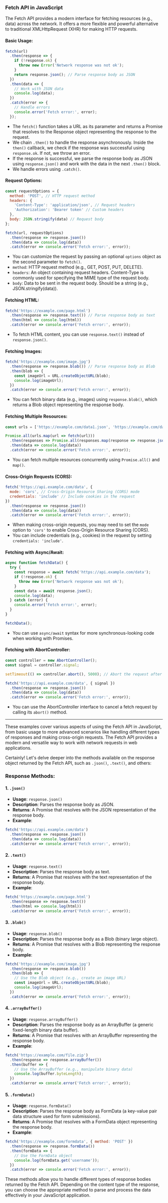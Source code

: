 ### Fetch API in JavaScript

The Fetch API provides a modern interface for fetching resources (e.g., data) across the network. It offers a more flexible and powerful alternative to traditional XMLHttpRequest (XHR) for making HTTP requests.

#### Basic Usage:

```javascript
fetch(url)
  .then(response => {
    if (!response.ok) {
      throw new Error('Network response was not ok');
    }
    return response.json(); // Parse response body as JSON
  })
  .then(data => {
    // Work with JSON data
    console.log(data);
  })
  .catch(error => {
    // Handle errors
    console.error('Fetch error:', error);
  });
```

- The `fetch()` function takes a URL as its parameter and returns a Promise that resolves to the Response object representing the response to the request.
- We chain `.then()` to handle the response asynchronously. Inside the `then()` callback, we check if the response was successful using `response.ok`. If not, we throw an error.
- If the response is successful, we parse the response body as JSON using `response.json()` and work with the data in the next `.then()` block.
- We handle errors using `.catch()`.

#### Request Options:

```javascript
const requestOptions = {
  method: 'POST', // HTTP request method
  headers: {
    'Content-Type': 'application/json', // Request headers
    'Authorization': 'Bearer token' // Custom headers
  },
  body: JSON.stringify(data) // Request body
};

fetch(url, requestOptions)
  .then(response => response.json())
  .then(data => console.log(data))
  .catch(error => console.error('Fetch error:', error));
```

- You can customize the request by passing an optional `options` object as the second parameter to `fetch()`.
- `method`: HTTP request method (e.g., GET, POST, PUT, DELETE).
- `headers`: An object containing request headers. Content-Type is commonly used for specifying the MIME type of the request body.
- `body`: Data to be sent in the request body. Should be a string (e.g., JSON.stringify(data)).

#### Fetching HTML:

```javascript
fetch('https://example.com/page.html')
  .then(response => response.text()) // Parse response body as text
  .then(html => console.log(html))
  .catch(error => console.error('Fetch error:', error));
```

- To fetch HTML content, you can use `response.text()` instead of `response.json()`.

#### Fetching Images:

```javascript
fetch('https://example.com/image.jpg')
  .then(response => response.blob()) // Parse response body as Blob
  .then(blob => {
    const imageUrl = URL.createObjectURL(blob);
    console.log(imageUrl);
  })
  .catch(error => console.error('Fetch error:', error));
```

- You can fetch binary data (e.g., images) using `response.blob()`, which returns a Blob object representing the response body.

#### Fetching Multiple Resources:

```javascript
const urls = ['https://example.com/data1.json', 'https://example.com/data2.json'];

Promise.all(urls.map(url => fetch(url)))
  .then(responses => Promise.all(responses.map(response => response.json())))
  .then(data => console.log(data))
  .catch(error => console.error('Fetch error:', error));
```

- You can fetch multiple resources concurrently using `Promise.all()` and `map()`.

#### Cross-Origin Requests (CORS):

```javascript
fetch('https://api.example.com/data', {
  mode: 'cors', // Cross-Origin Resource Sharing (CORS) mode
  credentials: 'include' // Include cookies in the request
})
  .then(response => response.json())
  .then(data => console.log(data))
  .catch(error => console.error('Fetch error:', error));
```

- When making cross-origin requests, you may need to set the `mode` option to `'cors'` to enable Cross-Origin Resource Sharing (CORS).
- You can include credentials (e.g., cookies) in the request by setting `credentials: 'include'`.

#### Fetching with Async/Await:

```javascript
async function fetchData() {
  try {
    const response = await fetch('https://api.example.com/data');
    if (!response.ok) {
      throw new Error('Network response was not ok');
    }
    const data = await response.json();
    console.log(data);
  } catch (error) {
    console.error('Fetch error:', error);
  }
}

fetchData();
```

- You can use `async/await` syntax for more synchronous-looking code when working with Promises.

#### Fetching with AbortController:

```javascript
const controller = new AbortController();
const signal = controller.signal;

setTimeout(() => controller.abort(), 5000); // Abort the request after 5 seconds

fetch('https://api.example.com/data', { signal })
  .then(response => response.json())
  .then(data => console.log(data))
  .catch(error => console.error('Fetch error:', error));
```

- You can use the AbortController interface to cancel a fetch request by calling its `abort()` method.

---

These examples cover various aspects of using the Fetch API in JavaScript, from basic usage to more advanced scenarios like handling different types of responses and making cross-origin requests. The Fetch API provides a modern and versatile way to work with network requests in web applications.

Certainly! Let's delve deeper into the methods available on the response object returned by the Fetch API, such as `.json()`, `.text()`, and others:

### Response Methods:

#### 1. `.json()`

- **Usage**: `response.json()`
- **Description**: Parses the response body as JSON.
- **Returns**: A Promise that resolves with the JSON representation of the response body.
- **Example**:

```javascript
fetch('https://api.example.com/data')
  .then(response => response.json())
  .then(data => console.log(data))
  .catch(error => console.error('Fetch error:', error));
```

#### 2. `.text()`

- **Usage**: `response.text()`
- **Description**: Parses the response body as text.
- **Returns**: A Promise that resolves with the text representation of the response body.
- **Example**:

```javascript
fetch('https://example.com/page.html')
  .then(response => response.text())
  .then(html => console.log(html))
  .catch(error => console.error('Fetch error:', error));
```

#### 3. `.blob()`

- **Usage**: `response.blob()`
- **Description**: Parses the response body as a Blob (binary large object).
- **Returns**: A Promise that resolves with a Blob representing the response body.
- **Example**:

```javascript
fetch('https://example.com/image.jpg')
  .then(response => response.blob())
  .then(blob => {
    // Use the Blob object (e.g., create an image URL)
    const imageUrl = URL.createObjectURL(blob);
    console.log(imageUrl);
  })
  .catch(error => console.error('Fetch error:', error));
```

#### 4. `.arrayBuffer()`

- **Usage**: `response.arrayBuffer()`
- **Description**: Parses the response body as an ArrayBuffer (a generic fixed-length binary data buffer).
- **Returns**: A Promise that resolves with an ArrayBuffer representing the response body.
- **Example**:

```javascript
fetch('https://example.com/file.zip')
  .then(response => response.arrayBuffer())
  .then(buffer => {
    // Use the ArrayBuffer (e.g., manipulate binary data)
    console.log(buffer.byteLength);
  })
  .catch(error => console.error('Fetch error:', error));
```

#### 5. `.formData()`

- **Usage**: `response.formData()`
- **Description**: Parses the response body as FormData (a key-value pair data structure used for form submissions).
- **Returns**: A Promise that resolves with a FormData object representing the response body.
- **Example**:

```javascript
fetch('https://example.com/formdata', { method: 'POST' })
  .then(response => response.formData())
  .then(formData => {
    // Use the FormData object  
    console.log(formData.get('username'));
  })
  .catch(error => console.error('Fetch error:', error));
```

These methods allow you to handle different types of response bodies returned by the Fetch API. Depending on the content type of the response, you can choose the appropriate method to parse and process the data effectively in your JavaScript application.
